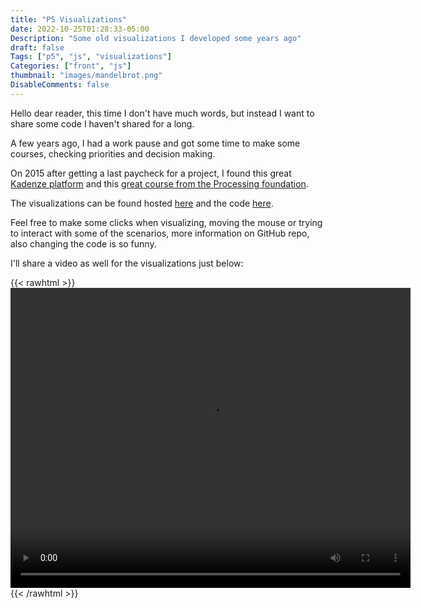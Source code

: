 ```yaml
---
title: "P5 Visualizations"
date: 2022-10-25T01:28:33-05:00
Description: "Some old visualizations I developed some years ago"
draft: false
Tags: ["p5", "js", "visualizations"]
Categories: ["front", "js"]
thumbnail: "images/mandelbrot.png"
DisableComments: false
---
```


Hello dear reader, this time I don't have much words, but instead I want to share some code I haven't shared for a long.

A few years ago, I had a work pause and got some time to make some courses, checking priorities and decision making.

On 2015 after getting a last paycheck for a project, I found this great [Kadenze platform](https://www.kadenze.com) and this [great course from the Processing foundation](https://www.kadenze.com/courses/the-nature-of-code-ii/info).

The visualizations can be found hosted [here](https://raze.mx/maquetacion/nature-of-code/index.html) and the code [here](https://github.com/razeone/nature-of-code).

Feel free to make some clicks when visualizing, moving the mouse or trying to interact with some of the scenarios, more information on GitHub repo, also changing the code is so funny.

I'll share a video as well for the visualizations just below:

{{< rawhtml >}}
<video width="640" height="480" controls>
  <source src="https://raze.mx/maquetacion/nature-of-code/gelatin.mp4" type="video/mp4">
  Your browser does not support the video tag.
</video>
{{< /rawhtml >}}
